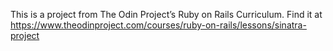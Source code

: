 This is a project from The Odin Project’s Ruby on Rails Curriculum. Find it at https://www.theodinproject.com/courses/ruby-on-rails/lessons/sinatra-project
